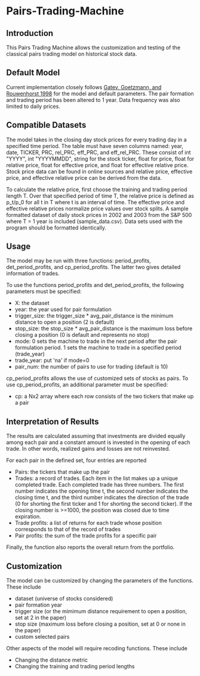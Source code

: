 # Pairs-Trading-Machine
## Introduction

This Pairs Trading Machine allows the customization and testing of the classical pairs trading model on historical stock data.


## Default Model
Current implementation closely follows [Gatev, Goetzmann, and Rouwenhorst 1998](https://papers.ssrn.com/sol3/papers.cfm?abstract_id=141615) for the model and default parameters. The pair formation and trading period has been altered to 1 year. Data frequency was also limited to daily prices.


## Compatible Datasets
The model takes in the closing day stock prices for every trading day in a specified time period. The table must have seven columns named: year, date, TICKER, PRC, rel_PRC, eff_PRC, and eff_rel_PRC. These consist of int "YYYY", int "YYYYMMDD", string for the stock ticker, float for price, float for relative price, float for effective price, and float for effective relative price. Stock price data can be found in online sources and relative price, effective price, and effective relative price can be derived from the data.

To calculate the relative price, first choose the training and trading period length T. Over that specified period of time T, the relative price is defined as p_t/p_0 for all t in T where t is an interval of time. The effective price and effective relative prices normalize price values over stock splits. A sample formatted dataset of daily stock prices in 2002 and 2003 from the S&P 500 where T = 1 year is included (sample_data.csv). Data sets used with the program should be formatted identically.


## Usage
The model may be run with three functions: period_profits, det_period_profits, and cp_period_profits. The latter two gives detailed information of trades.

To use the functions period_profits and det_period_profits, the following parameters must be specified:
- X: the dataset
- year: the year used for pair formulation
- trigger_size: the trigger_size * avg_pair_distance is the minimum distance to open a position (2 is default)
- stop_size: the stop_size * avg_pair_distance is the maximum loss before closing a position (0 is default and represents no stop)
- mode: 0 sets the machine to trade in the next period after the pair formulation period. 1 sets the machine to trade in a specified period (trade_year)
- trade_year: put 'na' if mode=0
- pair_num: the number of pairs to use for trading (default is 10)

cp_period_profits allows the use of customized sets of stocks as pairs. To use cp_period_profits, an additional parameter must be specified:
- cp: a Nx2 array where each row consists of the two tickers that make up a pair

## Interpretation of Results
The results are calculated assuming that investments are divided equally among each pair and a constant amount is invested in the opening of each trade. In other words, realized gains and losses are not reinvested.

For each pair in the defined set, four entries are reported
- Pairs: the tickers that make up the pair
- Trades: a record of trades. Each item in the list makes up a unique completed trade. Each completed trade has three numbers. The first number indicates the opening time t, the second number indicates the closing time t, and the third number indicates the direction of the trade (0 for shorting the first ticker and 1 for shorting the second ticker). If the closing number is >=1000, the position was closed due to time expiration.
- Trade profits: a list of returns for each trade whose position corresponds to that of the record of trades
- Pair profits: the sum of the trade profits for a specific pair

Finally, the function also reports the overall return from the portfolio.

## Customization
The model can be customized by changing the parameters of the functions. These include
- dataset (universe of stocks considered)
- pair formation year
- trigger size (or the mimimum distance requirement to open a position, set at 2 in the paper)
- stop size (maximum loss before closing a position, set at 0 or none in the paper)
- custom selected pairs

Other aspects of the model will require recoding functions. These include
- Changing the distance metric
- Changing the training and trading period lengths
